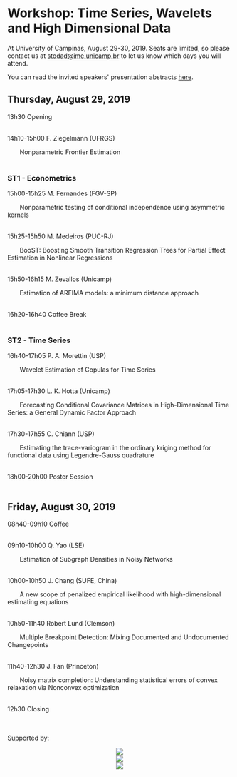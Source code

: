 # Workshop: Time Series, Wavelets and High Dimensional Data

At University of Campinas, August 29-30, 2019. Seats are limited, so please contact us at stodad@ime.unicamp.br to let us know which days you will attend.

You can read the invited speakers' presentation abstracts [here](workshop1_abstract.pdf).

## Thursday, August 29, 2019

13h30 Opening<br><br>

14h10-15h00 F. Ziegelmann (UFRGS)

&nbsp;&nbsp;&nbsp;&nbsp;&nbsp;&nbsp; Nonparametric Frontier Estimation<br><br>

### ST1 - Econometrics

15h00-15h25 M. Fernandes (FGV-SP)

&nbsp;&nbsp;&nbsp;&nbsp;&nbsp;&nbsp; Nonparametric testing of conditional independence using asymmetric kernels<br><br>

15h25-15h50 M. Medeiros (PUC-RJ)

&nbsp;&nbsp;&nbsp;&nbsp;&nbsp;&nbsp; BooST: Boosting Smooth Transition Regression Trees for Partial Effect Estimation in Nonlinear Regressions<br><br>

15h50-16h15 M. Zevallos (Unicamp)

&nbsp;&nbsp;&nbsp;&nbsp;&nbsp;&nbsp; Estimation of ARFIMA models: a minimum distance approach<br><br>

16h20-16h40 Coffee Break<br><br>

### ST2 - Time Series

16h40-17h05 P. A. Morettin (USP)

&nbsp;&nbsp;&nbsp;&nbsp;&nbsp;&nbsp; Wavelet Estimation of Copulas for Time Series<br><br>

17h05-17h30 L. K. Hotta (Unicamp)

&nbsp;&nbsp;&nbsp;&nbsp;&nbsp;&nbsp; Forecasting Conditional Covariance Matrices in High-Dimensional Time Series: a General Dynamic Factor Approach<br><br>

17h30-17h55 C. Chiann (USP)

&nbsp;&nbsp;&nbsp;&nbsp;&nbsp;&nbsp; Estimating the trace-variogram in the ordinary kriging method for functional data using Legendre-Gauss quadrature<br><br>

18h00-20h00 Poster Session<br><br>

## Friday, August 30, 2019

08h40-09h10 Coffee<br><br>

09h10-10h00 Q. Yao (LSE)

&nbsp;&nbsp;&nbsp;&nbsp;&nbsp;&nbsp; Estimation of Subgraph Densities in Noisy Networks<br><br>

10h00-10h50 J. Chang (SUFE, China)

&nbsp;&nbsp;&nbsp;&nbsp;&nbsp;&nbsp; A new scope of penalized empirical likelihood with high-dimensional estimating equations<br><br>

10h50-11h40 Robert Lund (Clemson)

&nbsp;&nbsp;&nbsp;&nbsp;&nbsp;&nbsp; Multiple Breakpoint Detection: Mixing Documented and Undocumented Changepoints<br><br>

11h40-12h30 J. Fan (Princeton)

&nbsp;&nbsp;&nbsp;&nbsp;&nbsp;&nbsp; Noisy matrix completion: Understanding statistical errors of convex relaxation via Nonconvex optimization<br><br>

12h30 Closing

<br><br>
Supported by:

<!--![FAPESP](img/FAPESP.png)

![FAEPEX](img/logo_faepex.jpg)

![UNICAMP](img/logo_unicamp.jpg)-->

<center>
<img src="https://guiludwig.github.io/STODAD/img/FAPESP.png"><br>
<img src="https://guiludwig.github.io/STODAD/img/logo_faepex.jpg"><br>
<img src="https://guiludwig.github.io/STODAD/img/logo_unicamp.jpg"><br>
</center>
